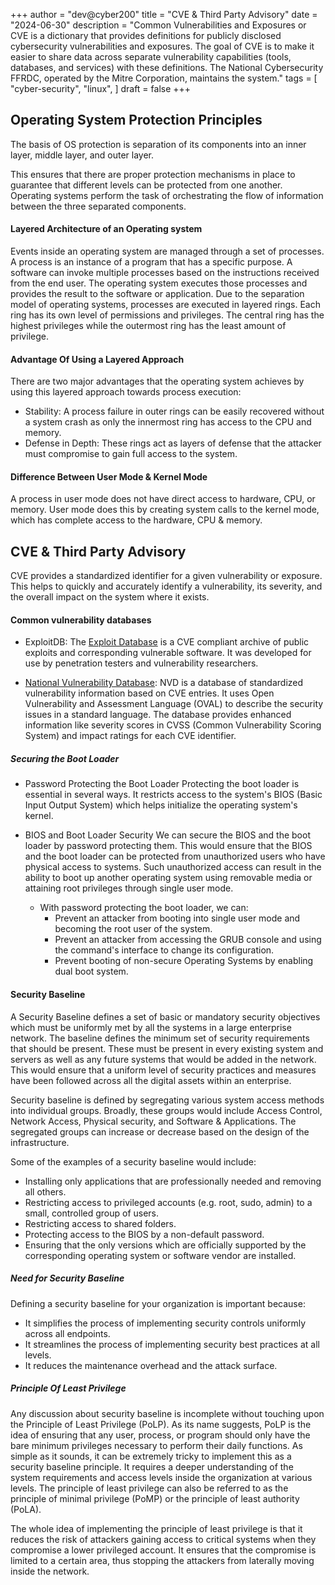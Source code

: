 +++
author = "dev@cyber200"
title = "CVE & Third Party Advisory"
date = "2024-06-30"
description = "Common Vulnerabilities and Exposures or CVE is a dictionary that provides definitions for publicly disclosed cybersecurity vulnerabilities and exposures. The goal of CVE is to make it easier to share data across separate vulnerability capabilities (tools, databases, and services) with these definitions. The National Cybersecurity FFRDC, operated by the Mitre Corporation, maintains the system."
tags = [
    "cyber-security",
    "linux",
]
draft = false
+++

## Operating System Protection Principles
The basis of OS protection is separation of its components into an inner layer, middle layer, and outer layer.

This ensures that there are proper protection mechanisms in place to guarantee that different levels can be protected from one another. Operating systems perform the task of orchestrating the flow of information between the three separated components.

#### Layered Architecture of an Operating system
Events inside an operating system are managed through a set of processes. A process is an instance of a program that has a specific purpose. A software can invoke multiple processes based on the instructions received from the end user. The operating system executes those processes and provides the result to the software or application. Due to the separation model of operating systems, processes are executed in layered rings. Each ring has its own level of permissions and privileges. The central ring has the highest privileges while the outermost ring has the least amount of privilege.

#### Advantage Of Using a Layered Approach
There are two major advantages that the operating system achieves by using this layered approach towards process execution:

- Stability: A process failure in outer rings can be easily recovered without a system crash as only the innermost ring has access to the CPU and memory.
- Defense in Depth: These rings act as layers of defense that the attacker must compromise to gain full access to the system.

#### Difference Between User Mode & Kernel Mode

A process in user mode does not have direct access to hardware, CPU, or memory. User mode does this by creating system calls to the kernel mode, which has complete access to the hardware, CPU & memory.


## CVE & Third Party Advisory

CVE provides a standardized identifier for a given vulnerability or exposure. This helps to quickly and accurately identify a vulnerability, its severity, and the overall impact on the system where it exists.

#### Common vulnerability databases
- ExploitDB: The [Exploit Database](https://www.exploit-db.com/) is a CVE compliant archive of public exploits and corresponding vulnerable software. It was developed for use by penetration testers and vulnerability researchers.

- [National Vulnerability Database](https://nvd.nist.gov/vuln): NVD is a database of standardized vulnerability information based on CVE entries. It uses Open Vulnerability and Assessment Language (OVAL) to describe the security issues in a standard language. The database provides enhanced information like severity scores in CVSS (Common Vulnerability Scoring System) and impact ratings for each CVE identifier.

##### Securing the Boot Loader
- Password Protecting the Boot Loader
Protecting the boot loader is essential in several ways. It restricts access to the system's BIOS (Basic Input Output System) which helps initialize the operating system's kernel.

- BIOS and Boot Loader Security
We can secure the BIOS and the boot loader by password protecting them. This would ensure that the BIOS and the boot loader can be protected from unauthorized users who have physical access to systems. Such unauthorized access can result in the ability to boot up another operating system using removable media or attaining root privileges through single user mode.
    - With password protecting the boot loader, we can:
        - Prevent an attacker from booting into single user mode and becoming the root user of the system.
        - Prevent an attacker from accessing the GRUB console and using the command's interface to change its configuration.
        - Prevent booting of non-secure Operating Systems by enabling dual boot system.

#### Security Baseline
A Security Baseline defines a set of basic or mandatory security objectives which must be uniformly met by all the systems in a large enterprise network. The baseline defines the minimum set of security requirements that should be present. These must be present in every existing system and servers as well as any future systems that would be added in the network. This would ensure that a uniform level of security practices and measures have been followed across all the digital assets within an enterprise.

Security baseline is defined by segregating various system access methods into individual groups. Broadly, these groups would include Access Control, Network Access, Physical security, and Software & Applications. The segregated groups can increase or decrease based on the design of the infrastructure.

Some of the examples of a security baseline would include:

- Installing only applications that are professionally needed and removing all others.
- Restricting access to privileged accounts (e.g. root, sudo, admin) to a small, controlled group of users.
- Restricting access to shared folders.
- Protecting access to the BIOS by a non-default password.
- Ensuring that the only versions which are officially supported by the corresponding operating system or software vendor are installed.

##### Need for Security Baseline
Defining a security baseline for your organization is important because:

- It simplifies the process of implementing security controls uniformly across all endpoints.
- It streamlines the process of implementing security best practices at all levels.
- It reduces the maintenance overhead and the attack surface.

##### Principle Of Least Privilege

Any discussion about security baseline is incomplete without touching upon the Principle of Least Privilege (PoLP). As its name suggests, PoLP is the idea of ensuring that any user, process, or program should only have the bare minimum privileges necessary to perform their daily functions. As simple as it sounds, it can be extremely tricky to implement this as a security baseline principle. It requires a deeper understanding of the system requirements and access levels inside the organization at various levels. The principle of least privilege can also be referred to as the principle of minimal privilege (PoMP) or the principle of least authority (PoLA).

The whole idea of implementing the principle of least privilege is that it reduces the risk of attackers gaining access to critical systems when they compromise a lower privileged account. It ensures that the compromise is limited to a certain area, thus stopping the attackers from laterally moving inside the network.